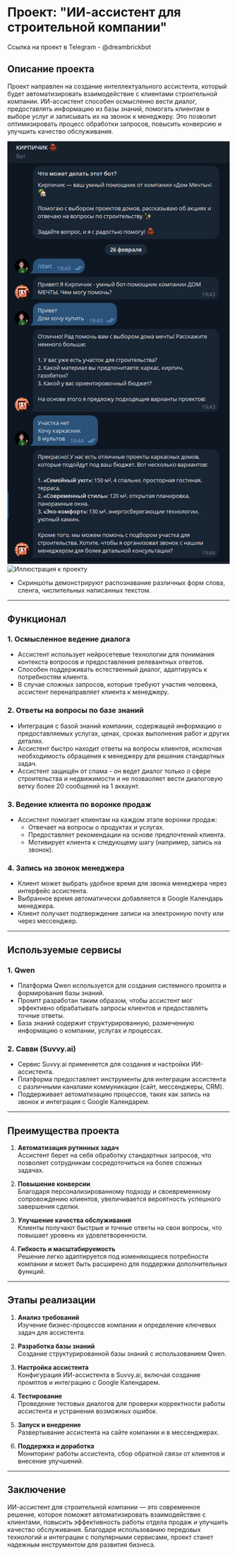 # Проект: "ИИ-ассистент для строительной компании"

Ссылка на проект в Telegram - @dreambrickbot

## Описание проекта
Проект направлен на создание интеллектуального ассистента, который будет автоматизировать взаимодействие с клиентами строительной компании. ИИ-ассистент способен осмысленно вести диалог, предоставлять информацию из базы знаний, помогать клиентам в выборе услуг и записывать их на звонок к менеджеру. Это позволит оптимизировать процесс обработки запросов, повысить конверсию и улучшить качество обслуживания.

![Иллюстрация к проекту](https://raw.githubusercontent.com/vakitzashi/AI-Assistant/refs/heads/main/bot1.png)
![Иллюстрация к проекту](https://github.com/vakitzashi/dreambrick-ai-bot/blob/main/bot2%20b.png?raw=true)

- Скриншоты демонстрируют распознавание различных форм слова, сленга, числительных написанных текстом.
---

## Функционал

### 1. **Осмысленное ведение диалога**
   - Ассистент использует нейросетевые технологии для понимания контекста вопросов и предоставления релевантных ответов.
   - Способен поддерживать естественный диалог, адаптируясь к потребностям клиента.
   - В случае сложных запросов, которые требуют участия человека, ассистент перенаправляет клиента к менеджеру.

### 2. **Ответы на вопросы по базе знаний**
   - Интеграция с базой знаний компании, содержащей информацию о предоставляемых услугах, ценах, сроках выполнения работ и других деталях.
   - Ассистент быстро находит ответы на вопросы клиентов, исключая необходимость обращения к менеджеру для решения стандартных задач.
   - Ассистент защищён от спама - он ведет диалог только о сфере строительства и недвижимости и не позваоляет вести диалоговую ветку более 20 сообщений на 1 аккаунт.

### 3. **Ведение клиента по воронке продаж**
   - Ассистент помогает клиентам на каждом этапе воронки продаж:
     - Отвечает на вопросы о продуктах и услугах.
     - Предоставляет рекомендации на основе предпочтений клиента.
     - Мотивирует клиента к следующему шагу (например, запись на звонок).

### 4. **Запись на звонок менеджера**
   - Клиент может выбрать удобное время для звонка менеджера через интерфейс ассистента.
   - Выбранное время автоматически добавляется в Google Календарь менеджера.
   - Клиент получает подтверждение записи на электронную почту или через мессенджер.

---

## Используемые сервисы

### 1. **Qwen**
   - Платформа Qwen используется для создания системного промпта и формирования базы знаний.
   - Промпт разработан таким образом, чтобы ассистент мог эффективно обрабатывать запросы клиентов и предоставлять точные ответы.
   - База знаний содержит структурированную, размеченную информацию о компании, услугах и процессах.

### 2. **Савви (Suvvy.ai)**
   - Сервис Suvvy.ai применяется для создания и настройки ИИ-ассистента.
   - Платформа предоставляет инструменты для интеграции ассистента с различными каналами коммуникации (сайт, мессенджеры, CRM).
   - Поддерживает автоматизацию процессов, таких как запись на звонок и интеграция с Google Календарем.

---

## Преимущества проекта

1. **Автоматизация рутинных задач**  
   Ассистент берет на себя обработку стандартных запросов, что позволяет сотрудникам сосредоточиться на более сложных задачах.

2. **Повышение конверсии**  
   Благодаря персонализированному подходу и своевременному сопровождению клиентов, увеличивается вероятность успешного завершения сделки.

3. **Улучшение качества обслуживания**  
   Клиенты получают быстрые и точные ответы на свои вопросы, что повышает уровень их удовлетворенности.

4. **Гибкость и масштабируемость**  
   Решение легко адаптируется под изменяющиеся потребности компании и может быть расширено для поддержки дополнительных функций.

---

## Этапы реализации

1. **Анализ требований**  
   Изучение бизнес-процессов компании и определение ключевых задач для ассистента.

2. **Разработка базы знаний**  
   Создание структурированной базы знаний с использованием Qwen.

3. **Настройка ассистента**  
   Конфигурация ИИ-ассистента в Suvvy.ai, включая создание промптов и интеграцию с Google Календарем.

4. **Тестирование**  
   Проведение тестовых диалогов для проверки корректности работы ассистента и устранения возможных ошибок.

5. **Запуск и внедрение**  
   Развертывание ассистента на сайте компании и в мессенджерах.

6. **Поддержка и доработка**  
   Мониторинг работы ассистента, сбор обратной связи от клиентов и внесение улучшений.

---

## Заключение
ИИ-ассистент для строительной компании — это современное решение, которое поможет автоматизировать взаимодействие с клиентами, повысить эффективность работы отдела продаж и улучшить качество обслуживания. Благодаря использованию передовых технологий и интеграции с популярными сервисами, проект станет надежным инструментом для развития бизнеса.

